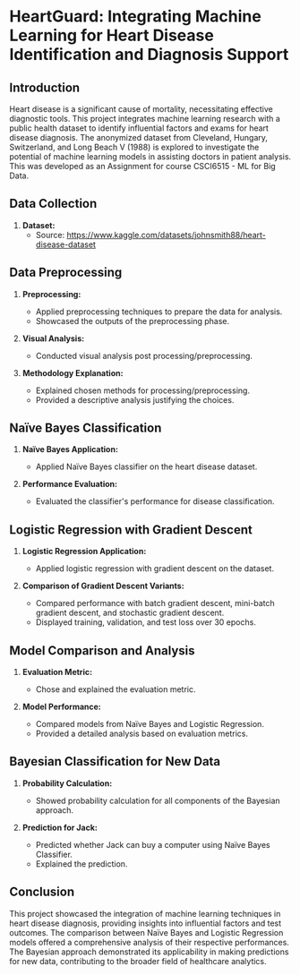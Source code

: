 # HeartGuard: Integrating Machine Learning for Heart Disease Identification and Diagnosis Support

## Introduction
Heart disease is a significant cause of mortality, necessitating effective diagnostic tools. This project integrates machine learning research with a public health dataset to identify influential factors and exams for heart disease diagnosis. The anonymized dataset from Cleveland, Hungary, Switzerland, and Long Beach V (1988) is explored to investigate the potential of machine learning models in assisting doctors in patient analysis. This was developed as an Assignment for course CSCI6515 - ML for Big Data.

## Data Collection
1. **Dataset:**
   - Source: https://www.kaggle.com/datasets/johnsmith88/heart-disease-dataset

## Data Preprocessing
1. **Preprocessing:**
   - Applied preprocessing techniques to prepare the data for analysis.
   - Showcased the outputs of the preprocessing phase.

2. **Visual Analysis:**
   - Conducted visual analysis post processing/preprocessing.
  
3. **Methodology Explanation:**
   - Explained chosen methods for processing/preprocessing.
   - Provided a descriptive analysis justifying the choices.

## Naïve Bayes Classification
1. **Naïve Bayes Application:**
   - Applied Naïve Bayes classifier on the heart disease dataset.
  
2. **Performance Evaluation:**
   - Evaluated the classifier's performance for disease classification.

## Logistic Regression with Gradient Descent
1. **Logistic Regression Application:**
   - Applied logistic regression with gradient descent on the dataset.
  
2. **Comparison of Gradient Descent Variants:**
   - Compared performance with batch gradient descent, mini-batch gradient descent, and stochastic gradient descent.
   - Displayed training, validation, and test loss over 30 epochs.

## Model Comparison and Analysis
1. **Evaluation Metric:**
   - Chose and explained the evaluation metric.
  
2. **Model Performance:**
   - Compared models from Naïve Bayes and Logistic Regression.
   - Provided a detailed analysis based on evaluation metrics.

## Bayesian Classification for New Data
1. **Probability Calculation:**
   - Showed probability calculation for all components of the Bayesian approach.
  
2. **Prediction for Jack:**
   - Predicted whether Jack can buy a computer using Naïve Bayes Classifier.
   - Explained the prediction.

## Conclusion
This project showcased the integration of machine learning techniques in heart disease diagnosis, providing insights into influential factors and test outcomes. The comparison between Naïve Bayes and Logistic Regression models offered a comprehensive analysis of their respective performances. The Bayesian approach demonstrated its applicability in making predictions for new data, contributing to the broader field of healthcare analytics.
